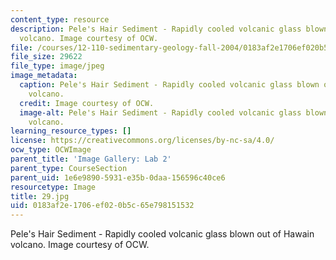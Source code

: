 ```yaml
---
content_type: resource
description: Pele's Hair Sediment - Rapidly cooled volcanic glass blown out of Hawain
  volcano. Image courtesy of OCW.
file: /courses/12-110-sedimentary-geology-fall-2004/0183af2e1706ef020b5c65e798151532_29.jpg
file_size: 29622
file_type: image/jpeg
image_metadata:
  caption: Pele's Hair Sediment - Rapidly cooled volcanic glass blown out of Hawain
    volcano.
  credit: Image courtesy of OCW.
  image-alt: Pele's Hair Sediment - Rapidly cooled volcanic glass blown out of Hawain
    volcano.
learning_resource_types: []
license: https://creativecommons.org/licenses/by-nc-sa/4.0/
ocw_type: OCWImage
parent_title: 'Image Gallery: Lab 2'
parent_type: CourseSection
parent_uid: 1e6e9890-5931-e35b-0daa-156596c40ce6
resourcetype: Image
title: 29.jpg
uid: 0183af2e-1706-ef02-0b5c-65e798151532
---
```

Pele's Hair Sediment - Rapidly cooled volcanic glass blown out of Hawain volcano. Image courtesy of OCW.